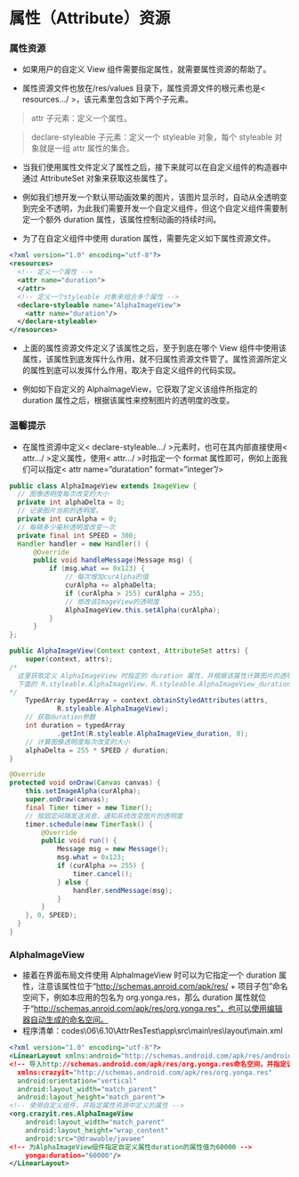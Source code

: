 # 属性（Attribute）资源

### 属性资源

- 如果用户的自定义 View 组件需要指定属性，就需要属性资源的帮助了。



- 属性资源文件也放在/res/values 目录下，属性资源文件的根元素也是< resources…/ >，该元素里包含如下两个子元素。


> attr 子元素：定义一个属性。 

> declare-styleable 子元素：定义一个 styleable 对象，每个 styleable 对象就是一组 attr 属性的集合。

- 当我们使用属性文件定义了属性之后，接下来就可以在自定义组件的构造器中通过 AttributeSet 对象来获取这些属性了。



- 例如我们想开发一个默认带动画效果的图片，该图片显示时，自动从全透明变到完全不透明，为此我们需要开发一个自定义组件，但这个自定义组件需要制定一个额外 duration 属性，该属性控制动画的持续时间。



- 为了在自定义组件中使用 duration 属性，需要先定义如下属性资源文件。


```xml
<?xml version="1.0" encoding="utf-8"?>
<resources>
  <!-- 定义一个属性 -->
  <attr name="duration">
  </attr>
  <!-- 定义一个styleable 对象来组合多个属性 -->
  <declare-styleable name="AlphaImageView">
    <attr name="duration"/>
  </declare-styleable>
</resources>
```
- 上面的属性资源文件定义了该属性之后，至于到底在哪个 View 组件中使用该属性，该属性到底发挥什么作用，就不归属性资源文件管了。属性资源所定义的属性到底可以发挥什么作用，取决于自定义组件的代码实现。



- 例如如下自定义的 AlphaImageView，它获取了定义该组件所指定的 duration 属性之后，根据该属性来控制图片的透明度的改变。


### 温馨提示

- 在属性资源中定义< declare-styleable…/ >元素时，也可在其内部直接使用< attr…/ >定义属性，使用< attr…/ >时指定一个 format 属性即可，例如上面我们可以指定< attr name=”duratation” format=”integer”/>


```java
public class AlphaImageView extends ImageView {
  // 图像透明度每次改变的大小
  private int alphaDelta = 0;
  // 记录图片当前的透明度。
  private int curAlpha = 0;
  // 每隔多少毫秒透明度改变一次
  private final int SPEED = 300;
  Handler handler = new Handler() {
      @Override
      public void handleMessage(Message msg) {
          if (msg.what == 0x123) {
              // 每次增加curAlpha的值
              curAlpha += alphaDelta;
              if (curAlpha > 255) curAlpha = 255;
              // 修改该ImageView的透明度
              AlphaImageView.this.setAlpha(curAlpha);
          }
      }
};

public AlphaImageView(Context context, AttributeSet attrs) {
    super(context, attrs);
/*
  这里获取定义 AlphaImageView 时指定的 duration 属性，并根据该属性计算图片的透明度的变化幅度，接着程序重写了 ImageView 的 onDraw(Canvas canvas)方法，该方法启动了一个任务调度来控制图片透明度的改变。
  下面的 R.styleable.AlphaImageView、R.styleable.AlphaImageView_duration 都是 Android SDK 根据属性资源文件自动生成的。
*/
    TypedArray typedArray = context.obtainStyledAttributes(attrs,
            R.styleable.AlphaImageView);
    // 获取duration参数
    int duration = typedArray
            .getInt(R.styleable.AlphaImageView_duration, 0);
    // 计算图像透明度每次改变的大小
    alphaDelta = 255 * SPEED / duration;
}

@Override
protected void onDraw(Canvas canvas) {
    this.setImageAlpha(curAlpha);
    super.onDraw(canvas);
    final Timer timer = new Timer();
    // 按固定间隔发送消息，通知系统改变图片的透明度
    timer.schedule(new TimerTask() {
        @Override
        public void run() {
            Message msg = new Message();
            msg.what = 0x123;
            if (curAlpha >= 255) {
                timer.cancel();
            } else {
                handler.sendMessage(msg);
            }
        }
    }, 0, SPEED);
  }
}
```
### AlphaImageView

- 接着在界面布局文件使用 AlphaImageView 时可以为它指定一个 duration 属性，注意该属性位于“http://schemas.anroid.com/apk/res/ + 项目子包”命名空间下，例如本应用的包名为 org.yonga.res，那么 duration 属性就位于“http://schemas.anroid.com/apk/res/org.yonga.res”，也可以使用编辑器自动生成的命名空间。
- 程序清单：codes\06\6.10\AttrResTest\app\src\main\res\layout\main.xml

```xml
<?xml version="1.0" encoding="utf-8"?>
<LinearLayout xmlns:android="http://schemas.android.com/apk/res/android"
<!-- 导入http://schemas.android.com/apk/res/org.yonga.res命名空间，并指定该命名空间对应的短名前缀为yonga -->
  xmlns:crazyit="http://schemas.android.com/apk/res/org.yonga.res"
  android:orientation="vertical"
  android:layout_width="match_parent"
  android:layout_height="match_parent">
<!-- 使用自定义组件，并指定属性资源中定义的属性 -->
<org.crazyit.res.AlphaImageView
    android:layout_width="match_parent"
    android:layout_height="wrap_content"
    android:src="@drawable/javaee"
<!-- 为AlphaImageView组件指定自定义属性duration的属性值为60000 -->                   
    yonga:duration="60000"/>
</LinearLayout>
```
